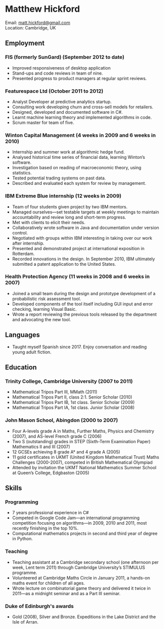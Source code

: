 Matthew Hickford
================

Email: <matt.hickford@gmail.com>  
Location: Cambridge, UK  

Employment
----------

### FIS (formerly SunGard) (September 2012 to date)

* Improved responsiveness of desktop application 
* Stand-ups and code reviews in team of nine.
* Presented progress to product managers at regular sprint reviews.

### Featurespace Ltd (October 2011 to 2012)

* Analyst Developer at predictive analytics startup.
* Consulting work developing churn and cross-sell models for retailers.
* Designed, developed and documented software in C#.
* Learnt machine learning theory and implemented algorithms in code.
* Scrum master for team of five.

### Winton Capital Management (4 weeks in 2009 and 6 weeks in 2010)

* Internship and summer work at algorithmic hedge fund. 
* Analysed historical time series of financial data, learning Winton’s software.
* Investigation based on reading of macroeconomic theory, using statistics.
* Tested potential trading systems on past data.
* Described and evaluated each system for review by management.

### IBM Extreme Blue internship (12 weeks in 2009)

* Team of four students given project by two IBM mentors. 
* Managed ourselves—set testable targets at weekly meetings to maintain accountability and review long and short-term progress.
* Met with clients to elicit their needs.
* Collaboratively wrote software in Java and documentation under version control.
* Negotiated with groups within IBM interesting in taking over our work after internship.
* Presented and demonstrated project at international exposition in Rotterdam.
* Recorded innovations in the design. In September 2010, IBM ultimately submitted a patent application to the United States.

### Health Protection Agency (11 weeks in 2008 and 6 weeks in 2007)

* Joined a small team during the design and prototype development of a probabilistic risk assessment tool.
* Developed components of the tool itself including GUI input and error checking, learning Visual Basic.
* Wrote a report reviewing the previous tools released by the department and advocating the new tool.

Languages
---------

* Taught myself Spanish since 2017. Enjoy conversation and reading young adult fiction.

Education
---------
### Trinity College, Cambridge University (2007 to 2011)

* Mathematical Tripos Part III, MMath (2011)
* Mathematical Tripos Part II,  class 2:1. Senior Scholar (2010)
* Mathematical Tripos Part IB,  1st class. Senior Scholar (2009)
* Mathematical Tripos Part IA,  1st class. Junior Scholar (2008)

### John Mason School, Abingdon (2000 to 2007)

* Four A-levels grade A in Maths, Further Maths, Physics and Chemistry (2007), and AS-level French grade C (2006)
* Two S (outstanding) grades in STEP (Sixth-Term Examination Paper) Mathematics II and III (2007)
* 12 GCSEs achieving 8 grade A* and 4 grade A (2005)
* 11 gold certificates in UKMT (United Kingdom Mathematical Trust) Maths Challenges (2000-2007), competed in British Mathematical Olympiad
* Attended by invitation the UKMT National Mathematics Summer School at Queen’s College, Edgbaston (2005)

Skills
---------------

### Programming

* 7 years professional experience in C#
* Competed in Google Code Jam—an international programming competition focusing on algorithms—in 2009, 2010 and 2011, most recently finishing in the top 10%.
* Computational mathematics projects in second and third year of degree in Python.

### Teaching

* Teaching assistant at a Cambridge secondary school (one afternoon per week, Lent term 2011) through Cambridge University’s STIMULUS programme.
* Volunteered at Cambridge Maths Circle in January 2011, a hands-on maths event for children of all ages.
* Wrote lecture on combinatorial game theory and delivered it twice in 2011—as a midnight seminar and as a Part III seminar.

### Duke of Edinburgh's awards

* Gold (2008), Silver and Bronze. Expeditions in the Lake District and the Isle of Arran.
